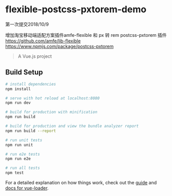 # flexible-postcss-pxtorem-demo

第一次提交2018/10/9

增加淘宝移动端适配方案插件amfe-flexible 和 px 转 rem postcss-pxtorem 插件
https://github.com/amfe/lib-flexible
https://www.npmjs.com/package/postcss-pxtorem

> A Vue.js project

## Build Setup

``` bash
# install dependencies
npm install

# serve with hot reload at localhost:8080
npm run dev

# build for production with minification
npm run build

# build for production and view the bundle analyzer report
npm run build --report

# run unit tests
npm run unit

# run e2e tests
npm run e2e

# run all tests
npm test
```

For a detailed explanation on how things work, check out the [guide](http://vuejs-templates.github.io/webpack/) and [docs for vue-loader](http://vuejs.github.io/vue-loader).
